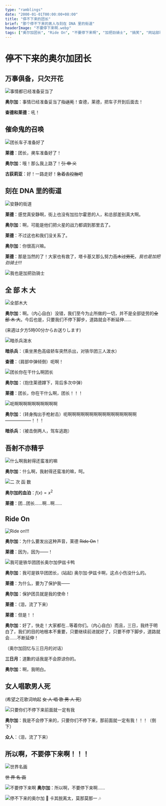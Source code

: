 ```yaml
---
type: "ramblings"
date: "2000-01-01T00:00:00+08:00"
title: "停不下来的团长"
brief: "那个停不下来的男人与刻在 DNA 里的街道"
headerImage: "不要停下来啊.webp"
tags: ["奥尔加团长", "Ride On", "不要停下来啊", "加把劲骑士", "搞笑", "网站部署测试"]
---
```


# 停不下来的奥尔加团长

## 万事俱备，只欠开花

![事情都已经准备妥当了](images/事情都已经准备妥当了.webp)

**奥尔加**：事情已经准备妥当了~~指送死~~！查德，莱德，把车子开到后面去！

**查德和莱德**：吼！

## 催命鬼的召唤

![团长车子准备好了](images/团长车子准备好了.webp)

**莱德**：团长，~~灵~~车准备好了！

**奥尔加**：哦！那么我上路了！~~引 申 义~~

**古荻莉亚**：好！一路走好！~~急着去投胎吧~~

## 刻在 DNA 里的街道

![安静的街道](images/安静的街道.webp)

**莱德**：感觉真安静啊，街上也没有加拉尔霍恩的人，和总部差别真大啊。

**奥尔加**：啊，可能是他们把火星的战力都调到那里去了。

**莱德**：不过这也和我们没关系了。

**奥尔加**：你很高兴嘛。

**莱德**：那是当然的了！大家也有救了，塔卡基又那么努力~~高木过劳死~~，*我也是加把劲骑士!!!*

![我也是加把劲骑士](images/我也是加把劲骑士.webp)

## 全 部 木 大

![全部木大](images/全部木大.webp)

**奥尔加**：啊。（内心自白）没错，我们至今为止所做的一切，并不是全部徒劳的~~全 部 木 大~~。今后也是，只要我们不停下脚步，道路就会不断延伸……

(来週は夕方5時00分からお送りします)

![暗杀兵泼水](images/暗杀兵泼水.webp)

**暗杀兵**：（乘坐黑色高级轿车突然杀出，对铁华团三人泼水）

**查德**：（肩部中弹倾倒）呃啊！

![团长你在干什么啊团长](images/团长你在干什么啊团长.webp)

**奥尔加**：（抱住莱德蹲下，背后多次中弹）

**莱德**：团长，你在干什么啊，团长！！！

![呃啊啊啊啊啊啊啊啊啊啊](images/呃啊啊啊啊啊啊啊啊啊啊.webp)

**奥尔加**：（转身掏出手枪射击）呃啊啊啊啊啊啊啊啊啊啊啊啊啊啊啊啊——————！！！

**暗杀兵**：（被击倒两人，驾车逃跑）

## 吾射不亦精乎

![什么啊我射得还蛮准的嘛](images/什么啊我射得还蛮准的嘛.webp)

**奥尔加**：什么啊，我射得还蛮准的嘛，呵。

![二  次  函  数](images/二次函数.webp)

**奥尔加的血泊**：$f(x) = x^2$

**莱德**：团…团长……啊…啊……

## Ride On

![Ride on!!!](images/RIDEON.webp)

**奥尔加**：为什么要发出这种声音，莱德 ~~Ride On~~！

**莱德**：因为，因为——！

![我可是铁华团团长奥尔加伊兹卡鸭](images/我可是铁华团团长奥尔加伊兹卡鸭.webp)

**奥尔加**：我可是铁华团团长，(站起) 奥尔加·伊兹卡啊，这点小伤没什么的。

**莱德**：为什么，要为了保护我——

**奥尔加**：保护团员就是我的使命！

**莱德**：（泪，流了下来）

**莱德**：但是！！

**奥尔加**：好了，快走！大家都在…等着你们。（内心自白）而且，三日，我终于明白了，我们的目的地根本不重要，只要继续前进就好了，只要不停下脚步，道路就会……不断延伸！

（奥尔加回忆与三日月的对话）

**三日月**：道歉的话我是不会原谅你的。

**奥尔加**：啊，我明白。

## 女人唱歌男人死

(希望之花歌词响起 ~~女 人 唱 歌 男 人 死~~)

![只要你们不停下来前面就一定有我](images/只要你们不停下来前面就一定有我.webp)

**奥尔加**：我是不会停下来的，只要你们不停下来，那前面就一定有我！！！（倒下）

**众人**：（泪，流了下来）

## **所以啊，不要停下来啊！！！**

![世界名画](images/世界名画.webp)

~~世    界    名    画~~

![不要停下来啊](images/不要停下来啊.webp)
**奥尔加**：所以啊，不要停下来啊……

![停不下来的奥尔加](images/停不下来的奥尔加.png "inline")
🎵 卡其脱离太，莫那莫那一 🎶

